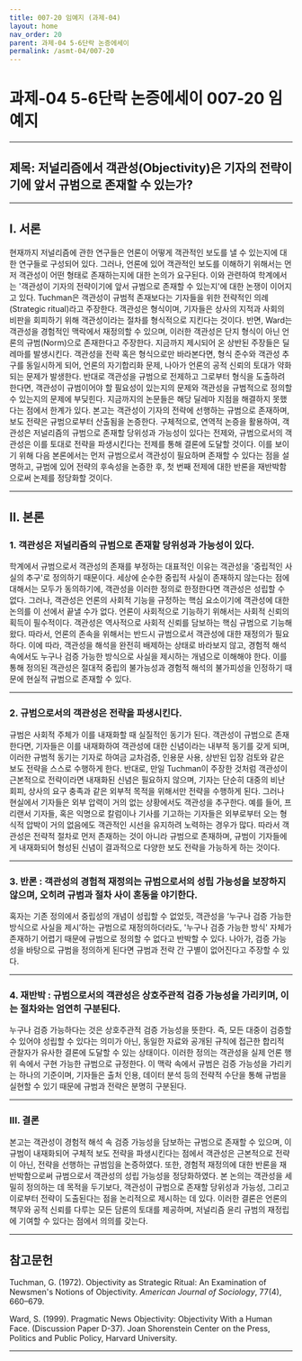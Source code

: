 ```yaml
---
title: 007-20 임예지 (과제-04)
layout: home
nav_order: 20
parent: 과제-04 5-6단락 논증에세이
permalink: /asmt-04/007-20
---
```


# 과제-04 5-6단락 논증에세이 007-20 임예지 

---

## 제목: 저널리즘에서 객관성(Objectivity)은 기자의 전략이기에 앞서 규범으로 존재할 수 있는가?

---

## I. 서론

현재까지 저널리즘에 관한 연구들은 언론이 어떻게 객관적인 보도를 낼 수 있는지에 대한 연구들로 구성되어 있다. 그러나, 언론에 있어 객관적인 보도를 이해하기 위해서는 먼저 객관성이 어떤 형태로 존재하는지에 대한 논의가 요구된다. 이와 관련하여 학계에서는 '객관성이 기자의 전략이기에 앞서 규범으로 존재할 수 있는지'에 대한 논쟁이 이어지고 있다. Tuchman은 객관성이 규범적 존재보다는 기자들을 위한 전략적인 의례(Strategic ritual)라고 주장한다. 객관성은 형식이며, 기자들은 상사의 지적과 사회의 비판을 회피하기 위해 객관성이라는 절차를 형식적으로 지킨다는 것이다. 반면, Ward는 객관성을 경험적인 맥락에서 재정의할 수 있으며, 이러한 객관성은 단지 형식이 아닌 언론의 규범(Norm)으로 존재한다고 주장한다. 지금까지 제시되어 온 상반된 주장들은 딜레마를 발생시킨다. 객관성을 전략 혹은 형식으로만 바라본다면, 형식 준수와 객관성 추구를 동일시하게 되어, 언론의 자기합리화 문제, 나아가 언론의 공적 신뢰의 토대가 약화되는 문제가 발생한다. 반대로 객관성을 규범으로 전제하고 그로부터 형식을 도출하려 한다면, 객관성이 규범이어야 할 필요성이 있는지의 문제와 객관성을 규범적으로 정의할 수 있는지의 문제에 부딪힌다. 지금까지의 논문들은 해당 딜레마 지점을 해결하지 못했다는 점에서 한계가 있다. 본고는 객관성이 기자의 전략에 선행하는 규범으로 존재하며, 보도 전략은 규범으로부터 산출됨을 논증한다. 구체적으로, 연역적 논증을 활용하여, 객관성은 저널리즘의 규범으로 존재할 당위성과 가능성이 있다는 전제와, 규범으로서의 객관성은 이를 토대로 전략을 파생시킨다는 전제를 통해 결론에 도달할 것이다. 이를 보이기 위해 다음 본론에서는 먼저 규범으로서 객관성이 필요하며 존재할 수 있다는 점을 설명하고, 규범에 있어 전략의 후속성을 논증한 후, 첫 번째 전제에 대한 반론을 재반박함으로써 논제를 정당화할 것이다.

---

## II. 본론

### 1. 객관성은 저널리즘의 규범으로 존재할 당위성과 가능성이 있다.

학계에서 규범으로서 객관성의 존재를 부정하는 대표적인 이유는 객관성을 '중립적인 사실의 추구'로 정의하기 때문이다. 세상에 순수한 중립적 사실이 존재하지 않는다는 점에 대해서는 모두가 동의하기에, 객관성을 이러한 정의로 한정한다면 객관성은 성립할 수 없다. 그러나, 객관성은 언론의 사회적 기능을 규정하는 핵심 요소이기에 객관성에 대한 논의를 이 선에서 끝낼 수가 없다. 언론이 사회적으로 기능하기 위해서는 사회적 신뢰의 획득이 필수적이다. 객관성은 역사적으로 사회적 신뢰를 담보하는 핵심 규범으로 기능해왔다. 따라서, 언론의 존속을 위해서는 반드시 규범으로서 객관성에 대한 재정의가 필요하다. 이에 따라, 객관성을 해석을 완전히 배제하는 상태로 바라보지 않고, 경험적 해석 속에서도 누구나 검증 가능한 방식으로 사실을 제시하는 개념으로 이해해야 한다. 이를 통해 정의된 객관성은 절대적 중립의 불가능성과 경험적 해석의 불가피성을 인정하기 때문에 현실적 규범으로 존재할 수 있다.

---

### 2. 규범으로서의 객관성은 전략을 파생시킨다.

규범은 사회적 주체가 이를 내재화할 때 실질적인 동기가 된다. 객관성이 규범으로 존재한다면, 기자들은 이를 내재화하여 객관성에 대한 신념이라는 내부적 동기를 갖게 되며, 이러한 규범적 동기는 기자로 하여금 교차검증, 인용문 사용, 상반된 입장 검토와 같은 보도 전략을 스스로 수행하게 한다. 반대로, 만일 Tuchman이 주장한 것처럼 객관성이 근본적으로 전략이라면 내재화된 신념은 필요하지 않으며, 기자는 단순히 대중의 비난 회피, 상사의 요구 충족과 같은 외부적 목적을 위해서만 전략을 수행하게 된다. 그러나 현실에서 기자들은 외부 압력이 거의 없는 상황에서도 객관성을 추구한다. 예를 들어, 프리랜서 기자들, 혹은 익명으로 칼럼이나 기사를 기고하는 기자들은 외부로부터 오는 형식적 압박이 거의 없음에도 객관적인 시선을 유지하려 노력하는 경우가 많다. 따라서 객관성은 전략적 절차로 먼저 존재하는 것이 아니라 규범으로 존재하며, 규범이 기자들에게 내재화되어 형성된 신념이 결과적으로 다양한 보도 전략을 가능하게 하는 것이다.

---

### 3. 반론 : 객관성의 경험적 재정의는 규범으로서의 성립 가능성을 보장하지 않으며, 오히려 규범과 절차 사이 혼동을 야기한다.

혹자는 기존 정의에서 중립성의 개념이 성립할 수 없었듯, 객관성을 ‘누구나 검증 가능한 방식으로 사실을 제시’하는 규범으로 재정의하더라도, '누구나 검증 가능한 방식' 자체가 존재하기 어렵기 때문에 규범으로 정의할 수 없다고 반박할 수 있다. 나아가, 검증 가능성을 바탕으로 규범을 정의하게 된다면 규범과 전략 간 구별이 없어진다고 주장할 수 있다.

---

### 4. 재반박 : 규범으로서의 객관성은 상호주관적 검증 가능성을 가리키며, 이는 절차와는 엄연히 구분된다.

누구나 검증 가능하다는 것은 상호주관적 검증 가능성을 뜻한다. 즉, 모든 대중이 검증할 수 있어야 성립할 수 있다는 의미가 아닌, 동일한 자료와 공개된 규칙에 접근한 합리적 관찰자가 유사한 결론에 도달할 수 있는 상태이다. 이러한 정의는 객관성을 실제 언론 행위 속에서 구현 가능한 규범으로 규정한다. 이 맥락 속에서 규범은 검증 가능성을 가리키는 하나의 기준이며, 기자들은 출처 인용, 데이터 분석 등의 전략적 수단을 통해 규범을 실현할 수 있기 때문에 규범과 전략은 분명히 구분된다. 

---

### III. 결론

본고는 객관성이 경험적 해석 속 검증 가능성을 담보하는 규범으로 존재할 수 있으며, 이 규범이 내재화되어 구체적 보도 전략을 파생시킨다는 점에서 객관성은 근본적으로 전략이 아닌, 전략을 선행하는 규범임을 논증하였다. 또한, 경험적 재정의에 대한 반론을 재반박함으로써 규범으로서 객관성의 성립 가능성을 정당화하였다. 본 논의는 객관성을 세밀히 정의하는 데 목적을 두기보다, 객관성이 규범으로 존재할 당위성과 가능성, 그리고 이로부터 전략이 도출된다는 점을 논리적으로 제시하는 데 있다. 이러한 결론은 언론의 책무와 공적 신뢰를 다루는 모든 담론의 토대를 제공하며, 저널리즘 윤리 규범의 재정립에 기여할 수 있다는 점에서 의의를 갖는다.

---

## 참고문헌

Tuchman, G. (1972). Objectivity as Strategic Ritual: An Examination of Newsmen's Notions of Objectivity. *American Journal of Sociology*, 77(4), 660–679.

Ward, S. (1999). Pragmatic News Objectivity: Objectivity With a Human Face. (Discussion Paper D-37). Joan Shorenstein Center on the Press, Politics and Public Policy, Harvard University.

---
